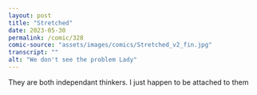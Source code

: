 ```yaml
---
layout: post
title: "Stretched"
date: 2023-05-30
permalink: /comic/328
comic-source: "assets/images/comics/Stretched_v2_fin.jpg"
transcript: ""
alt: "We don't see the problem Lady"
---
```

They are both independant thinkers. I just happen to be attached to them 
